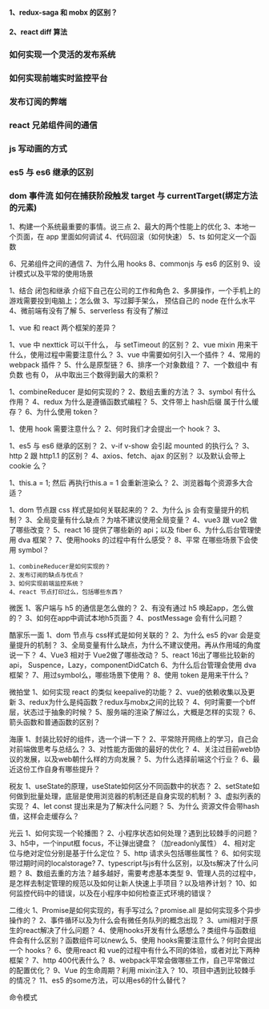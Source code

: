 <!--
 * @Author: rockyWu
 * @Date: 2020-07-25 11:44:44
 * @Description: 
 * @LastEditors: rockyWu
 * @LastEditTime: 2020-08-10 15:37:29
--> 


#### 1、redux-saga 和 mobx 的区别？

#### 2、react diff 算法


### 如何实现一个灵活的发布系统
### 如何实现前端实时监控平台
### 发布订阅的弊端
### react 兄弟组件间的通信
### js 写动画的方式
### es5 与 es6 继承的区别
### dom 事件流 如何在捕获阶段触发 target 与 currentTarget(绑定方法的元素)

<!-- 海拍客 -->
1、构建一个系统最重要的事情。说三点
2、最大的两个性能上的优化
3、本地一个页面，在 app 里面如何调试
4、代码回滚（如何快速）
5、ts 如何定义一个函数

6、兄弟组件之间的通信
7、为什么用 hooks
8、commonjs 与 es6 的区别
9、设计模式以及平常的使用场景

<!-- 大华一面 -->
1、结合 闭包和继承 介绍下自己在公司的工作和角色
2、多屏操作，一个手机上的游戏需要投到电脑上；怎么做
3、写过脚手架么， 预估自己的 node 在什么水平
4、微前端有没有了解
5、serverless 有没有了解过

<!-- 大华二面 -->
1、vue 和 react 两个框架的差异？

<!-- 恒生一面 -->
1、vue 中 nexttick 可以干什么， 与 setTimeout 的区别？
2、vue mixin 用来干什么，使用过程中需要注意什么？
3、vue 中需要如何引入一个插件？
4、常用的 webpack 插件？
5、什么是原型链？
6、排序一个对象数组？
7、一个数组中 有 负数 也有 0， 从中取出三个数得到最大的乘积？

<!-- 涂鸦一面 -->
1、combineReducer 是如何实现的？
2、数组去重的方法？
3、symbol 有什么作用？
4、redux 为什么是遵循函数式编程？
5、文件带上 hash后缀 属于什么缓存？
6、为什么使用 token？


<!-- 涂鸦二面 -->
1、使用 hook 需要注意什么？
2、何时我们才会提出一个 hook？
3、

<!-- 光云科技 一面 -->
1、es5 与 es6 继承的区别？
2、v-if v-show 会引起 mounted 的执行么？
3、http 2 跟 http1.1 的区别？
4、axios、fetch、ajax 的区别？ 以及默认会带上 cookie 么？

<!-- 遥望科技 -->
1、this.a = 1; 然后 再执行this.a = 1 会重新渲染么？
2、浏览器每个资源多大合适？

<!-- 酷家乐一面 -->
1、dom 节点跟 css 样式是如何关联起来的？
2、为什么 js 会有变量提升的机制？
3、全局变量有什么缺点？为啥不建议使用全局变量？
4、vue3 跟 vue2 做了哪些改变？
5、react 16 提供了哪些新的 api；以及 fiber
6、为什么后台管理使用 dva 框架？
7、使用hooks 的过程中有什么感受？
8、平常 在哪些场景下会使用 symbol？





    1、combineReducer是如何实现的？
    2、发布订阅的缺点与优点？
    3、如何实现前端监控系统？
    4、react 节点打印过么，包括哪些东西？

微医
    1、客户端与 h5 的通信是怎么做的？
    2、有没有通过 h5 唤起app，怎么做的？
    3、如何在app中调试本地h5页面？
    4、postMessage 会有什么问题？

酷家乐一面
    1、dom 节点与 css样式是如何关联的？
    2、为什么 es5 的var 会是变量提升的机制？
    3、全局变量有什么缺点，为什么不建议使用。再从作用域的角度说一下？
    4、Vue3 相对于 Vue2做了哪些改动？
    5、react 16出了哪些比较新的api， Suspence，Lazy，componentDidCatch
    6、为什么后台管理会使用 dva 框架？
    7、用过symbol么，哪些场景下使用？
    8、使用 token 是用来干什么？

微拍堂
    1、如何实现 react 的类似 keepalive的功能？
    2、vue的依赖收集以及更新
    3、redux为什么是纯函数？redux与mobx之间的比较？
    4、何时需要一个bff层，状态过于抽象的时候？
    5、服务端的渲染了解过么，大概是怎样的实现？
    6、箭头函数和普通函数的区别？

海康
    1、封装比较好的组件，选一个讲一下？
    2、平常除开网络上的学习，自己会对前端做思考与总结么？
    3、对性能方面做的最好的优化？
    4、关注过目前web协议的发展，以及web朝什么样的方向发展？
    5、为什么选择前端这个行业？
    6、最近这份工作自身有哪些提升？

税友
    1、useState的原理，useState如何区分不同函数中的状态？
    2、setState如何做到批量处理，底层是使用浏览器的机制还是自身实现的机制？
    3、虚拟列表的实现？
    4、let const 提出来是为了解决什么问题？
    5、为什么 资源文件会带hash值，这样会走缓存么？

光云
    1、如何实现一个轮播图？
    2、小程序状态如何处理？遇到比较棘手的问题？
    3、h5中，一个input框 focus，不让弹出键盘？（加readonly属性）
    4、相对定位与绝对定位分别是基于什么定位？
    5、http 请求头包括哪些属性？
    6、如何实现带过期时间的localstorage?
    7、typescript与js有什么区别，以及ts解决了什么问题？
    8、数组去重的方法？越多越好，需要考虑基本类型
    9、管理人员的过程中，是怎样去制定管理的规范以及如何让新人快速上手项目？以及培养计划？
    10、如何监控代码中的错误，以及在小程序中如何检查正式环境的错误？

二维火
    1、Promise是如何实现的，有手写过么？promise.all 是如何实现多个异步操作的？
    2、事件循环以及为什么会有微任务队列的概念出现？
    3、umi相对于原生的react解决了什么问题？
    4、使用hooks开发有什么感想么？类组件与函数组件会有什么区别？函数组件可以new么
    5、使用 hooks需要注意什么？何时会提出一个 hooks？
    6、使用react 和 vue的过程中有什么不同的体验，或者对比下两种框架？
    7、http 400代表什么？
    8、webpack平常会做哪些工作，自己平常做过的配置优化？
    9、Vue 的生命周期？利用 mixin注入？
    10、项目中遇到比较棘手的情况？
    11、es5 的some方法，可以用es6的什么替代？


命令模式